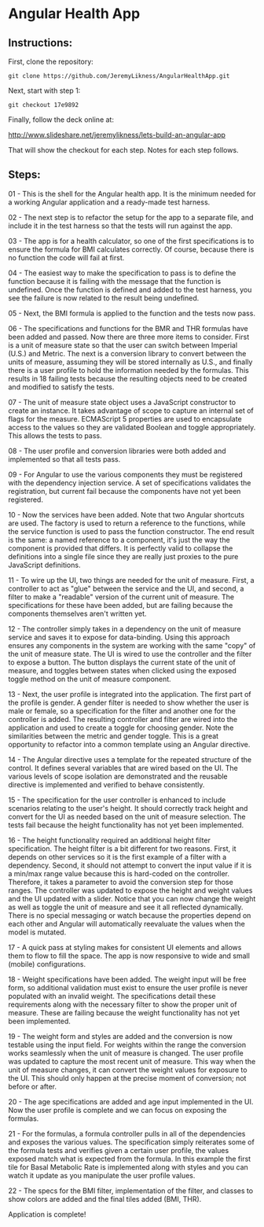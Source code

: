 Angular Health App
==================

Instructions:
-------------

First, clone the repository:

    git clone https://github.com/JeremyLikness/AngularHealthApp.git

Next, start with step 1: 

    git checkout 17e9892

Finally, follow the deck online at: 

http://www.slideshare.net/jeremylikness/lets-build-an-angular-app 

That will show the checkout for each step. Notes for each step follows.

Steps:
------

01 - This is the shell for the Angular health app. It is the minimum needed for a working Angular application and a
ready-made test harness.

02 - The next step is to refactor the setup for the app to a separate file, and include it in the test harness so that
the tests will run against the app. 

03 - The app is for a health calculator, so one of the first specifications is to ensure the formula for BMI calculates 
correctly. Of course, because there is no function the code will fail at first.

04 - The easiest way to make the specification to pass is to define the function because it is failing with the 
message that the function is undefined. Once the function is defined and added to the test harness, you see the failure
is now related to the result being undefined.

05 - Next, the BMI formula is applied to the function and the tests now pass.
 
06 - The specifications and functions for the BMR and THR formulas have been added and passed. Now there are three more 
items to consider. First is a unit of measure state so that the user can switch between Imperial (U.S.) and Metric.
The next is a conversion library to convert between the units of measure, assuming they will be stored internally
as U.S., and finally there is a user profile to hold the information needed by the formulas. This results in 18 
failing tests because the resulting objects need to be created and modified to satisfy the tests.

07 - The unit of measure state object uses a JavaScript constructor to create an instance. It takes advantage of scope to
capture an internal set of flags for the measure. ECMAScript 5 properties are used to encapsulate access to the values
so they are validated Boolean and toggle appropriately. This allows the tests to pass.

08 - The user profile and conversion libraries were both added and implemented so that all tests pass.
 
09 - For Angular to use the various components they must be registered with the dependency injection service. A set of 
specifications validates the registration, but current fail because the components have not yet been registered.

10 - Now the services have been added. Note that two Angular shortcuts are used. The factory is used to return a reference
to the functions, while the service function is used to pass the function constructor. The end result is the same: 
a named reference to a component, it's just the way the component is provided that differs. It is perfectly valid to
collapse the definitions into a single file since they are really just proxies to the pure JavaScript definitions.

11 - To wire up the UI, two things are needed for the unit of measure. First, a controller to act as "glue" between the
service and the UI, and second, a filter to make a "readable" version of the current unit of measure. The 
specifications for these have been added, but are failing because the components themselves aren't written yet.

12 - The controller simply takes in a dependency on the unit of measure service and saves it to expose for data-binding.
Using this approach ensures any components in the system are working with the same "copy" of the unit of measure 
state. The UI is wired to use the controller and the filter to expose a button. The button displays the current state
of the unit of measure, and toggles between states when clicked using the exposed toggle method on the unit of 
measure component.

13 - Next, the user profile is integrated into the application. The first part of the profile is gender. A gender filter
is needed to show whether the user is male or female, so a specification for the filter and another one for the 
controller is added. The resulting controller and filter are wired into the application and used to create a toggle
for choosing gender. Note the similarities between the metric and gender toggle. This is a great opportunity to 
refactor into a common template using an Angular directive.

14 - The Angular directive uses a template for the repeated structure of the control. It defines several variables that are
wired based on the UI. The various levels of scope isolation are demonstrated and the reusable directive is 
implemented and verified to behave consistently.
 
15 - The specification for the user controller is enhanced to include scenarios relating to the user's height. It should
correctly track height and convert for the UI as needed based on the unit of measure selection. The tests fail because
the height functionality has not yet been implemented.

16 - The height functionality required an additional height filter specification. The height filter is a bit different for
two reasons. First, it depends on other services so it is the first example of a filter with a dependency. Second, it
should not attempt to convert the input value if it is a min/max range value because this is hard-coded on the 
controller. Therefore, it takes a parameter to avoid the conversion step for those ranges. The controller was updated
to expose the height and weight values and the UI updated with a slider. Notice that you can now change the weight as
well as toggle the unit of measure and see it all reflected dynamically. There is no special messaging or watch because
the properties depend on each other and Angular will automatically reevaluate the values when the model is mutated.

17 - A quick pass at styling makes for consistent UI elements and allows them to flow to fill the space. The app is now 
responsive to wide and small (mobile) configurations.

18 - Weight specifications have been added. The weight input will be free form, so additional validation must exist to 
ensure the user profile is never populated with an invalid weight. The specifications detail these requirements along
with the necessary filter to show the proper unit of measure. These are failing because the weight functionality has
not yet been implemented.

19 - The weight form and styles are added and the conversion is now testable using the input field. For weights within the
range the conversion works seamlessly when the unit of measure is changed. The user profile was updated to capture the
most recent unit of measure. This way when the unit of measure changes, it can convert the weight values for exposure
to the UI. This should only happen at the precise moment of conversion; not before or after. 

20 - The age specifications are added and age input implemented in the UI. Now the user profile is complete and we can focus
on exposing the formulas.

21 - For the formulas, a formula controller pulls in all of the dependencies and exposes the various values. The specification
simply reiterates some of the formula tests and verifies given a certain user profile, the values exposed match what
is expected from the formula. In this example the first tile for Basal Metabolic Rate is implemented along with styles
and you can watch it update as you manipulate the user profile values.

22 - The specs for the BMI filter, implementation of the filter, and classes to show colors are added and the final
tiles added (BMI, THR). 

Application is complete!
